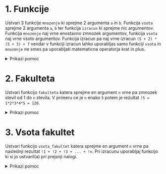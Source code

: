 # 1. Funkcije

Ustvari 3 funkcije `mnozenje` ki sprejme 2 argumenta `a` in `b`. Funkcija `vsota` sprejme 2 argumenta `a`, `b` ter funkcija `izracun` ki sprejme nic argumentov. Funkcija `mnozenje` naj vrne enostavno zmnozek argumentov, funkcija `vsota` naj vrne vsoto argumentov.
Funkcija izracun pa naj vrne izracun `(5 + 2) * (5 + 3) + 7` vendar v funkciji izracun lahko uporabljas samo funkciji `vsota` in `mnozenje` ne smes pa uporabljati matematicna operatorja krat in plus.

<details>

<summary>Prikazi pomoc</summary>

```python
def funkcija(a):
  return a + 2

for i in range(0, 10, 1):
  print(i)

while(True):
  break

if(2 > 3):
  print("Hello")
```

</details>

# 2. Fakulteta

Ustvari funkcijo `fakulteta` katera sprejme en argument `n` vrne pa zmnozek stevil od 1 do `n` stevila.
V primeru ce je `n` enako `5` potem je rezultat `!5 = 1*2*3*4*5 = 120`.

<details>

<summary>Prikazi pomoc</summary>

```python
def funkcija(a):
  return a + 2

for i in range(0, 10, 1):
  print(i)

while(True):
  break

if(2 > 3):
  print("Hello")
```

</details>


# 3. Vsota fakultet

Ustvari funkcijo `vsota_fakultet` katera sprejme en argument `n` vrne pa naslednji rezultat `!1 + !2 + !3 + ... + !n`.
Pri izracunu uporabljaj funkcijo ki si jo ustvaril(a) pri prejsnji nalogi.


<details>

<summary>Prikazi pomoc</summary>

```python
def funkcija(a):
  return a + 2

for i in range(0, 10, 1):
  print(i)

while(True):
  break

if(2 > 3):
  print("Hello")
```

</details>
